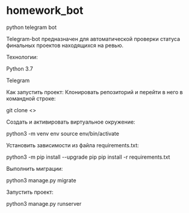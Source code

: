 # homework_bot
python telegram bot

Telegram-bot предназначен для автоматической проверки статуса финальных проектов находящихся на ревью.

Технологии:

Python 3.7

Telegram

Как запустить проект: 
Клонировать репозиторий и перейти в него в командной строке:

git clone <> 

Cоздать и активировать виртуальное окружение:

python3 -m venv env source env/bin/activate 

Установить зависимости из файла requirements.txt:

python3 -m pip install --upgrade pip pip install -r requirements.txt 

Выполнить миграции:

python3 manage.py migrate 

Запустить проект:

python3 manage.py runserver

